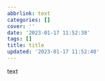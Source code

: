 ```yaml
---
abbrlink: text
categories: []
cover: ''
date: '2023-01-17 11:52:38'
tags: []
title: title
updated: '2023-01-17 11:52:40'
---
```

text
